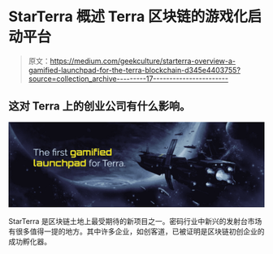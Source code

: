 # StarTerra 概述 Terra 区块链的游戏化启动平台

> 原文：<https://medium.com/geekculture/starterra-overview-a-gamified-launchpad-for-the-terra-blockchain-d345e4403755?source=collection_archive---------17----------------------->

## 这对 Terra 上的创业公司有什么影响。

![](img/5ea6fd54f0c53ed9822f052a75c3a34d.png)

StarTerra 是区块链土地上最受期待的新项目之一。密码行业中新兴的发射台市场有很多值得一提的地方。其中许多企业，如创客道，已被证明是区块链初创企业的成功孵化器。